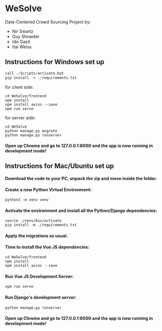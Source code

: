# WeSolve

Data-Centered Crowd Sourcing Project by:

- Nir Swartz
- Guy Shnaider
- Ido Gazit
- Itai Weiss

## Instructions for Windows set up
```python -m venv venv
call ./Scripts/activate.bat
pip install -r ./requirements.txt
```

for client side:
```
cd WeSolve/frontend
npm install
npm install axios --save
npm run serve
```

for server side:
```
cd WeSolve
python manage.py migrate
python manage.py runserver
```
#### Open up Chrome and go to 127.0.0.1:8000 and the app is now running in development mode!


## Instructions for Mac/Ubuntu set up

#### Download the code to your PC, unpack the zip and move inside the folder.

#### Create a new Python Virtual Environment:
```
python3 -m venv venv
```

#### Activate the environment and install all the Python/Django dependencies:

```
source ./venv/bin/activate
pip install -m ./requirements.txt
```

#### Apply the migrations as usual.

#### Time to install the Vue JS dependencies:
```
cd WeSolve/frontend
npm install
npm install axios --save
```

#### Run Vue JS Development Server:
```
npm run serve
```

#### Run Django's development server:
```
python manage.py runserver
```
#### Open up Chrome and go to 127.0.0.1:8000 and the app is now running in development mode!

